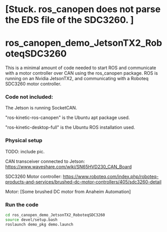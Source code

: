 # [Stuck. ros_canopen does not parse the EDS file of the SDC3260. ]


# ros_canopen_demo_JetsonTX2_RoboteqSDC3260
This is a minimal amount of code needed to start ROS and communicate with a motor controller over CAN using the ros_canopen package. ROS is running on an Nvidia JetsonTX2, and communicating with a Roboteq SDC3260 motor controller.

### Code not included:

The Jetson is running SocketCAN.

"ros-kinetic-ros-canopen" is the Ubuntu apt package used.

"ros-kinetic-desktop-full" is the Ubuntu ROS installation used.

### Physical setup

TODO: include pic.

CAN transceiver connected to Jetson: https://www.waveshare.com/wiki/SN65HVD230_CAN_Board

SDC3260 Motor controller: https://www.roboteq.com/index.php/roboteq-products-and-services/brushed-dc-motor-controllers/405/sdc3260-detail

Motor: [Some brushed DC motor from Anaheim Automation]


### Run the code

```bash
cd ros_canopen_demo_JetsonTX2_RoboteqSDC3260
source devel/setup.bash
roslaunch demo_pkg demo.launch
```


